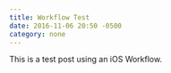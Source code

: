 ```yaml
---
title: Workflow Test
date: 2016-11-06 20:50 -0500
category: none
---
```



This is a test post using an iOS Workflow. 